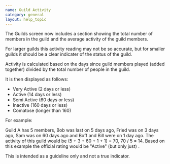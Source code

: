 ```yaml
---
name: Guild Activity
category: general
layout: help_topic
---
```

The Guilds screen now includes a section showing the total number of members in the guild and the average activity of the guild members.

For larger guilds this activity reading may not be so accurate, but for smaller guilds it should be a clear indicater of the status of the guild.

Activity is calculated based on the days since guild members played (added together) divided by the total number of people in the guild.

It is then displayed as follows:

*   Very Active (2 days or less)
*   Active (14 days or less)
*   Semi Active (60 days or less)
*   Inactive (160 days or less)
*   Comatose (longer than 160)

For example:

Guild A has 5 members, Bob was last on 5 days ago, Fried was on 3 days ago, Sam was on 60 days ago and Boff and Bill were on 1 day ago. The activity of this guild would be (5 + 3 + 60 + 1 + 1) = 70, 70 / 5 = 14. Based on this example the official rating would be "Active" (but only just) .

This is intended as a guideline only and not a true indicator.